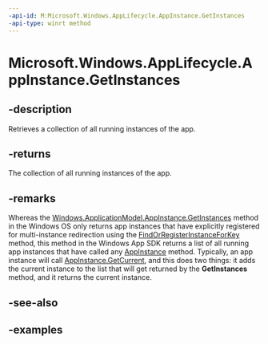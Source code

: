 ```yaml
---
-api-id: M:Microsoft.Windows.AppLifecycle.AppInstance.GetInstances
-api-type: winrt method
---
```


# Microsoft.Windows.AppLifecycle.AppInstance.GetInstances

<!--
public static System.Collections.Generic.IList<Microsoft.Windows.AppLifecycle.AppInstance> GetInstances ();
-->


## -description

Retrieves a collection of all running instances of the app.

## -returns

The collection of all running instances of the app.

## -remarks

Whereas the [Windows.ApplicationModel.AppInstance.GetInstances](/uwp/api/windows.applicationmodel.appinstance.getinstances) method in the Windows OS only returns app instances that have explicitly registered for multi-instance redirection using the [FindOrRegisterInstanceForKey](/uwp/api/windows.applicationmodel.appinstance.findorregisterinstanceforkey) method, this method in the Windows App SDK returns a list of all running app instances that have called any [AppInstance](appinstance.md) method. Typically, an app instance will call [AppInstance.GetCurrent](appinstance_getcurrent_1996055397.md), and this does two things: it adds the current instance to the list that will get returned by the **GetInstances** method, and it returns the current instance.

## -see-also

## -examples


